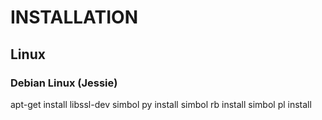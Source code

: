 # INSTALLATION

## Linux

### Debian Linux (Jessie)
apt-get install libssl-dev
simbol py install
simbol rb install
simbol pl install

